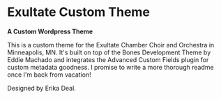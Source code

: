 # Exultate Custom Theme
__A Custom Wordpress Theme__

This is a custom theme for the Exultate Chamber Choir and Orchestra
in Minneapolis, MN. It's built on top of the Bones Development Theme by
Eddie Machado and integrates the Advanced Custom Fields plugin for 
custom metadata goodness. I promise to write a more thorough readme
once I'm back from vacation!

Designed by Erika Deal.
